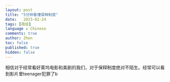 ```yaml
---
layout: post
title: "5分钟看懂保释制度"
date:   2023-02-24
tags: [政经]
language : Chinese
comments: true
author: Zhen
toc: false
published: true
hidden: false
---
```

相信对于经常看好莱坞电影和美剧的我们，对于保释制度绝对不陌生。经常可以看到影片里teenager犯罪了b

<!--stackedit_data:
eyJoaXN0b3J5IjpbMTAyODU2MTk1MywtMzE2ODg1NjddfQ==
-->